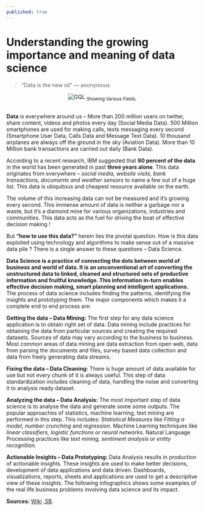 ```yaml
---
published: true
---
```

# Understanding the growing importance and meaning of data science

> “Data is the new oil” — anonymous 

<center>
<img src="{{site.baseurl}}/assets/images/Screenshot (724).png" alt="GQL">
<sub> Showing Various Fields.</sub>
</center>
<br>

**Data** is everywhere around us – More than 200 million users on twitter, share content, videos and photos every day (Social Media Data). 500 Million smartphones are used for making calls, texts messaging every second (Smartphone User Data, Calls Data and Message Text Data). 10 thousand airplanes are always off the ground in the sky (Aviation Data). More than 10 Million bank transactions are carried out daily (Bank Data). 

According to a recent research, IBM suggested that **90 percent of the data** in the world has been generated in past **three years alone**. This data originates from everywhere – _social media, website visits, bank transactions, documents and weather sensors_ to name a few out of a huge list. This data is ubiquitous and cheapest resource available on the earth. 

The volume of this increasing data can not be measured and it’s growing every second. This immense amount of data is neither a garbage nor a waste, but it’s a diamond mine for various organizations, industries and communities. This data acts as the fuel for driving the boat of effective decision making ! 

But **“how to use this data?”** herein lies the pivotal question. How is this data exploited using technology and algorithms to make sense out of a massive data pile ? There is a single answer to these questions – Data Science. 

**Data Science is a practice of connecting the dots between world of business and world of data. It is an unconventional art of converting the unstructured data to linked, cleaned and structured sets of productive information and fruitful knowledge. This information in-turn enables effective decision making, smart planning and intelligent applications.** The process of data science includes finding the patterns, identifying the insights and prototyping them. The major components which makes it a complete end to end process are: 

**Getting the data – Data Mining:** The first step for any data science application is to obtain right set of data. Data mining include practices for obtaining the data from particular sources and creating the required datasets. Sources of data may vary according to the business to business. Most common areas of data mining are data extraction from open web, data from parsing the documents and files, survey based data collection and data from freely generating data streams. 

**Fixing the data – Data Cleaning:** There is huge amount of data available for use but not every chunk of it is always useful. This step of data standardization includes cleaning of data, handling the noise and converting it to analysis ready dataset. 

**Analyzing the data – Data Analysis:** The most important step of data science is to analyse the data and generate some some outputs. The popular approaches of statistics, machine learning, text mining are performed in this step. This includes: _Statistical Measures_ like _Fitting a model, number crunching_ and _regression_. Machine Learning techniques like _linear classifiers, logistic functions or neural networks_. Natural Language Processing practices like _text mining, sentiment analysis or entity recognition_. 

**Actionable Insights – Data Prototyping:** Data Analysis results in production of actionable insights. These insights are used to make better decisions, development of data applications and data driven. Dashboards, visualizations, reports, sheets and applications are used to get a descriptive view of these insights. The following infographics shows some examples of the real life business problems involving data science and its impact. 

**Sources:** [Wiki](https://en.wikipedia.org/wiki/Data_science) ,[SB](http://www.shivambansal.com/index.html).
